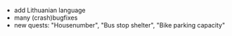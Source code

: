 - add Lithuanian language
- many (crash)bugfixes
- new quests: "Housenumber", "Bus stop shelter", "Bike parking capacity"
